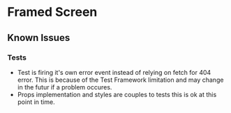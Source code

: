 # Framed Screen

## Known Issues
### Tests
* Test is firing it's own error event instead of relying on fetch for 404 error. This is because of the Test Framework limitation and may change in the futur if a problem occures.
* Props implementation and styles are couples to tests this is ok at this point in time.